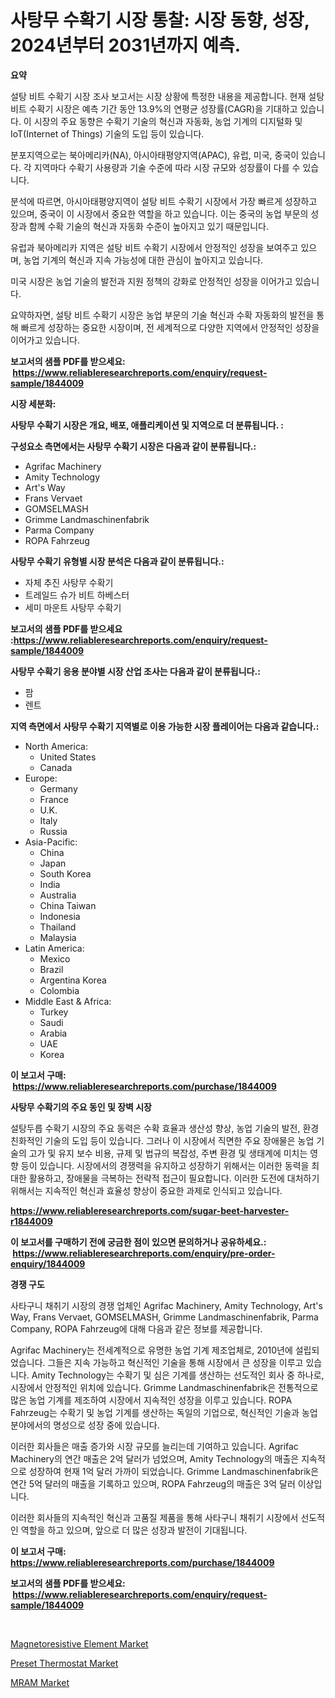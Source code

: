<p><h1>사탕무 수확기 시장 통찰: 시장 동향, 성장, 2024년부터 2031년까지 예측.</h1></p><p><strong>요약</strong></p>
<p><p>설탕 비트 수확기 시장 조사 보고서는 시장 상황에 특정한 내용을 제공합니다. 현재 설탕 비트 수확기 시장은 예측 기간 동안 13.9%의 연평균 성장률(CAGR)을 기대하고 있습니다. 이 시장의 주요 동향은 수확기 기술의 혁신과 자동화, 농업 기계의 디지털화 및 IoT(Internet of Things) 기술의 도입 등이 있습니다.</p><p>분포지역으로는 북아메리카(NA), 아시아태평양지역(APAC), 유럽, 미국, 중국이 있습니다. 각 지역마다 수확기 사용량과 기술 수준에 따라 시장 규모와 성장률이 다를 수 있습니다.</p><p>분석에 따르면, 아시아태평양지역이 설탕 비트 수확기 시장에서 가장 빠르게 성장하고 있으며, 중국이 이 시장에서 중요한 역할을 하고 있습니다. 이는 중국의 농업 부문의 성장과 함께 수확 기술의 혁신과 자동화 수준이 높아지고 있기 때문입니다.</p><p>유럽과 북아메리카 지역은 설탕 비트 수확기 시장에서 안정적인 성장을 보여주고 있으며, 농업 기계의 혁신과 지속 가능성에 대한 관심이 높아지고 있습니다.</p><p>미국 시장은 농업 기술의 발전과 지원 정책의 강화로 안정적인 성장을 이어가고 있습니다.</p><p>요약하자면, 설탕 비트 수확기 시장은 농업 부문의 기술 혁신과 수확 자동화의 발전을 통해 빠르게 성장하는 중요한 시장이며, 전 세계적으로 다양한 지역에서 안정적인 성장을 이어가고 있습니다.</p></p>
<p><strong>보고서의 샘플 PDF를 받으세요: &nbsp;<a href="https://www.reliableresearchreports.com/enquiry/request-sample/1844009">https://www.reliableresearchreports.com/enquiry/request-sample/1844009</a></strong></p>
<p><strong>시장 세분화:</strong></p>
<p><strong> 사탕무 수확기 시장은 개요, 배포, 애플리케이션 및 지역으로 더 분류됩니다. :</strong></p>
<p><strong>구성요소 측면에서는 사탕무 수확기 시장은 다음과 같이 분류됩니다.:</strong></p>
<p><ul><li>Agrifac Machinery</li><li>Amity Technology</li><li>Art's Way</li><li>Frans Vervaet</li><li>GOMSELMASH</li><li>Grimme Landmaschinenfabrik</li><li>Parma Company</li><li>ROPA Fahrzeug</li></ul></p>
<p><strong> 사탕무 수확기 유형별 시장 분석은 다음과 같이 분류됩니다.:</strong></p>
<p><ul><li>자체 추진 사탕무 수확기</li><li>트레일드 슈가 비트 하베스터</li><li>세미 마운트 사탕무 수확기</li></ul></p>
<p><strong>보고서의 샘플 PDF를 받으세요 :<a href="https://www.reliableresearchreports.com/enquiry/request-sample/1844009">https://www.reliableresearchreports.com/enquiry/request-sample/1844009</a></strong></p>
<p><strong> 사탕무 수확기 응용 분야별 시장 산업 조사는 다음과 같이 분류됩니다.:</strong></p>
<p><ul><li>팜</li><li>렌트</li></ul></p>
<p><strong>지역 측면에서 사탕무 수확기 지역별로 이용 가능한 시장 플레이어는 다음과 같습니다.:</strong></p>
<p><ul>
    <li>
        North America:
        <ul>
            <li>United States</li>
            <li>Canada</li>
        </ul>
    </li>
    <li>
        Europe:
        <ul>
            <li>Germany</li>
            <li>France</li>
            <li>U.K.</li>
            <li>Italy</li>
            <li>Russia</li>
        </ul>
    </li>
    <li>
        Asia-Pacific:
        <ul>
            <li>China</li>
            <li>Japan</li>
            <li>South Korea</li>
            <li>India</li>
            <li>Australia</li>
            <li>China Taiwan</li>
            <li>Indonesia</li>
            <li>Thailand</li>
            <li>Malaysia</li>
        </ul>
    </li>
    <li>
        Latin America:
        <ul>
            <li>Mexico</li>
            <li>Brazil</li>
            <li>Argentina Korea</li>
            <li>Colombia</li>
        </ul>
    </li>
    <li>
        Middle East & Africa:
        <ul>
            <li>Turkey</li>
            <li>Saudi</li>
            <li>Arabia</li>
            <li>UAE</li>
            <li>Korea</li>
        </ul>
    </li>
    </ul></p>
<p><strong>이 보고서 구매: &nbsp;<a href="https://www.reliableresearchreports.com/purchase/1844009">https://www.reliableresearchreports.com/purchase/1844009</a></strong></p>
<p><strong>사탕무 수확기의 주요 동인 및 장벽 시장</strong></p>
<p><p>설탕두릅 수확기 시장의 주요 동력은 수확 효율과 생산성 향상, 농업 기술의 발전, 환경 친화적인 기술의 도입 등이 있습니다. 그러나 이 시장에서 직면한 주요 장애물은 농업 기술의 고가 및 유지 보수 비용, 규제 및 법규의 복잡성, 주변 환경 및 생태계에 미치는 영향 등이 있습니다. 시장에서의 경쟁력을 유지하고 성장하기 위해서는 이러한 동력을 최대한 활용하고, 장애물을 극복하는 전략적 접근이 필요합니다. 이러한 도전에 대처하기 위해서는 지속적인 혁신과 효율성 향상이 중요한 과제로 인식되고 있습니다.</p></p>
<p><strong><a href="https://www.reliableresearchreports.com/sugar-beet-harvester-r1844009">https://www.reliableresearchreports.com/sugar-beet-harvester-r1844009</a></strong></p>
<p><strong>이 보고서를 구매하기 전에 궁금한 점이 있으면 문의하거나 공유하세요.: &nbsp;<a href="https://www.reliableresearchreports.com/enquiry/pre-order-enquiry/1844009">https://www.reliableresearchreports.com/enquiry/pre-order-enquiry/1844009</a></strong></p>
<p><strong>경쟁 구도</strong></p>
<p><p>사타구니 채취기 시장의 경쟁 업체인 Agrifac Machinery, Amity Technology, Art's Way, Frans Vervaet, GOMSELMASH, Grimme Landmaschinenfabrik, Parma Company, ROPA Fahrzeug에 대해 다음과 같은 정보를 제공합니다. </p><p>Agrifac Machinery는 전세계적으로 유명한 농업 기계 제조업체로, 2010년에 설립되었습니다. 그들은 지속 가능하고 혁신적인 기술을 통해 시장에서 큰 성장을 이루고 있습니다. Amity Technology는 수확기 및 심은 기계를 생산하는 선도적인 회사 중 하나로, 시장에서 안정적인 위치에 있습니다. Grimme Landmaschinenfabrik은 전통적으로 많은 농업 기계를 제조하여 시장에서 지속적인 성장을 이루고 있습니다. ROPA Fahrzeug는 수확기 및 농업 기계를 생산하는 독일의 기업으로, 혁신적인 기술과 농업 분야에서의 명성으로 성장 중에 있습니다.</p><p>이러한 회사들은 매출 증가와 시장 규모를 늘리는데 기여하고 있습니다. Agrifac Machinery의 연간 매출은 2억 달러가 넘었으며, Amity Technology의 매출은 지속적으로 성장하여 현재 1억 달러 가까이 되었습니다. Grimme Landmaschinenfabrik은 연간 5억 달러의 매출을 기록하고 있으며, ROPA Fahrzeug의 매출은 3억 달러 이상입니다.</p><p>이러한 회사들의 지속적인 혁신과 고품질 제품을 통해 사타구니 채취기 시장에서 선도적인 역할을 하고 있으며, 앞으로 더 많은 성장과 발전이 기대됩니다.</p></p>
<p><strong>이 보고서 구매: &nbsp; <a href="https://www.reliableresearchreports.com/purchase/1844009">https://www.reliableresearchreports.com/purchase/1844009</a></strong></p>
<p><strong>보고서의 샘플 PDF를 받으세요: &nbsp;<a href="https://www.reliableresearchreports.com/enquiry/request-sample/1844009">https://www.reliableresearchreports.com/enquiry/request-sample/1844009</a></strong><strong></strong></p>
<p>&nbsp;</p>
<p><p><a href="https://valiant-lunge-8fe.notion.site/Magnetoresistive-Element-Market-Trends-Forecast-and-Competitive-Analysis-to-2031-5c913afb34f64af4ac36c48cc6b18298">Magnetoresistive Element Market</a></p><p><a href="https://artistic-helicopter-ca9.notion.site/Preset-Thermostat-Market-Comprehensive-Assessment-by-Type-Application-and-Geography-400b61a3d4904db498ef287ea311c49c">Preset Thermostat Market</a></p><p><a href="https://picayune-night-cbd.notion.site/MRAM-Market-Comprehensive-Assessment-by-Type-Application-and-Geography-d2d6bfe81eac4cdc8924206283a2b4e1">MRAM Market</a></p></p>